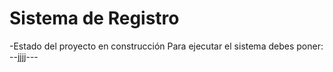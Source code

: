 <h1>Sistema de Registro</h1>

-Estado del proyecto en construcción
Para ejecutar el sistema debes poner:
--jjjj---
